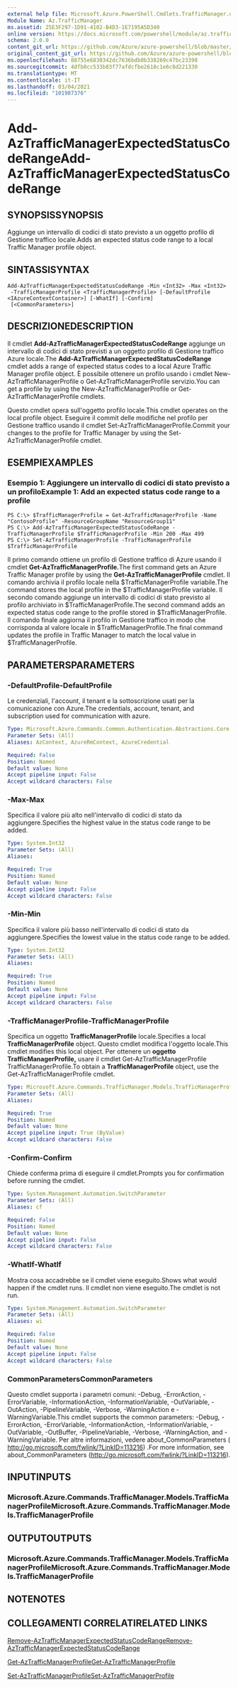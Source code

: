 ```yaml
---
external help file: Microsoft.Azure.PowerShell.Cmdlets.TrafficManager.dll-Help.xml
Module Name: Az.TrafficManager
ms.assetid: 25E3F297-1D91-4102-B4D3-1E7195A5D340
online version: https://docs.microsoft.com/powershell/module/az.trafficmanager/add-aztrafficmanagerexpectedstatuscoderange
schema: 2.0.0
content_git_url: https://github.com/Azure/azure-powershell/blob/master/src/TrafficManager/TrafficManager/help/Add-AzTrafficManagerExpectedStatusCodeRange.md
original_content_git_url: https://github.com/Azure/azure-powershell/blob/master/src/TrafficManager/TrafficManager/help/Add-AzTrafficManagerExpectedStatusCodeRange.md
ms.openlocfilehash: 88755e6830342dc7636bdb0b338269c47bc23398
ms.sourcegitcommit: 4dfb0cc533b83f77afdcfbe2618c1e6c8d221330
ms.translationtype: MT
ms.contentlocale: it-IT
ms.lasthandoff: 03/04/2021
ms.locfileid: "101987376"
---
```

# <span data-ttu-id="d120f-101">Add-AzTrafficManagerExpectedStatusCodeRange</span><span class="sxs-lookup"><span data-stu-id="d120f-101">Add-AzTrafficManagerExpectedStatusCodeRange</span></span>

## <span data-ttu-id="d120f-102">SYNOPSIS</span><span class="sxs-lookup"><span data-stu-id="d120f-102">SYNOPSIS</span></span>
<span data-ttu-id="d120f-103">Aggiunge un intervallo di codici di stato previsto a un oggetto profilo di Gestione traffico locale.</span><span class="sxs-lookup"><span data-stu-id="d120f-103">Adds an expected status code range to a local Traffic Manager profile object.</span></span>

## <span data-ttu-id="d120f-104">SINTASSI</span><span class="sxs-lookup"><span data-stu-id="d120f-104">SYNTAX</span></span>

```
Add-AzTrafficManagerExpectedStatusCodeRange -Min <Int32> -Max <Int32>
 -TrafficManagerProfile <TrafficManagerProfile> [-DefaultProfile <IAzureContextContainer>] [-WhatIf] [-Confirm]
 [<CommonParameters>]
```

## <span data-ttu-id="d120f-105">DESCRIZIONE</span><span class="sxs-lookup"><span data-stu-id="d120f-105">DESCRIPTION</span></span>
<span data-ttu-id="d120f-106">Il cmdlet **Add-AzTrafficManagerExpectedStatusCodeRange** aggiunge un intervallo di codici di stato previsti a un oggetto profilo di Gestione traffico Azure locale.</span><span class="sxs-lookup"><span data-stu-id="d120f-106">The **Add-AzTrafficManagerExpectedStatusCodeRange** cmdlet adds a range of expected status codes to a local Azure Traffic Manager profile object.</span></span>
<span data-ttu-id="d120f-107">È possibile ottenere un profilo usando i cmdlet New-AzTrafficManagerProfile o Get-AzTrafficManagerProfile servizio.</span><span class="sxs-lookup"><span data-stu-id="d120f-107">You can get a profile by using the New-AzTrafficManagerProfile or Get-AzTrafficManagerProfile cmdlets.</span></span>

<span data-ttu-id="d120f-108">Questo cmdlet opera sull'oggetto profilo locale.</span><span class="sxs-lookup"><span data-stu-id="d120f-108">This cmdlet operates on the local profile object.</span></span>
<span data-ttu-id="d120f-109">Eseguire il commit delle modifiche nel profilo per Gestione traffico usando il cmdlet Set-AzTrafficManagerProfile.</span><span class="sxs-lookup"><span data-stu-id="d120f-109">Commit your changes to the profile for Traffic Manager by using the Set-AzTrafficManagerProfile cmdlet.</span></span>

## <span data-ttu-id="d120f-110">ESEMPI</span><span class="sxs-lookup"><span data-stu-id="d120f-110">EXAMPLES</span></span>

### <span data-ttu-id="d120f-111">Esempio 1: Aggiungere un intervallo di codici di stato previsto a un profilo</span><span class="sxs-lookup"><span data-stu-id="d120f-111">Example 1: Add an expected status code range to a profile</span></span>
```
PS C:\> $TrafficManagerProfile = Get-AzTrafficManagerProfile -Name "ContosoProfile" -ResourceGroupName "ResourceGroup11"
PS C:\> Add-AzTrafficManagerExpectedStatusCodeRange -TrafficManagerProfile $TrafficManagerProfile -Min 200 -Max 499
PS C:\> Set-AzTrafficManagerProfile -TrafficManagerProfile $TrafficManagerProfile
```

<span data-ttu-id="d120f-112">Il primo comando ottiene un profilo di Gestione traffico di Azure usando il cmdlet **Get-AzTrafficManagerProfile.**</span><span class="sxs-lookup"><span data-stu-id="d120f-112">The first command gets an Azure Traffic Manager profile by using the **Get-AzTrafficManagerProfile** cmdlet.</span></span>
<span data-ttu-id="d120f-113">Il comando archivia il profilo locale nella $TrafficManagerProfile variabile.</span><span class="sxs-lookup"><span data-stu-id="d120f-113">The command stores the local profile in the $TrafficManagerProfile variable.</span></span>
<span data-ttu-id="d120f-114">Il secondo comando aggiunge un intervallo di codici di stato previsto al profilo archiviato in $TrafficManagerProfile.</span><span class="sxs-lookup"><span data-stu-id="d120f-114">The second command adds an expected status code range to the profile stored in $TrafficManagerProfile.</span></span>
<span data-ttu-id="d120f-115">Il comando finale aggiorna il profilo in Gestione traffico in modo che corrisponda al valore locale in $TrafficManagerProfile.</span><span class="sxs-lookup"><span data-stu-id="d120f-115">The final command updates the profile in Traffic Manager to match the local value in $TrafficManagerProfile.</span></span>

## <span data-ttu-id="d120f-116">PARAMETERS</span><span class="sxs-lookup"><span data-stu-id="d120f-116">PARAMETERS</span></span>

### <span data-ttu-id="d120f-117">-DefaultProfile</span><span class="sxs-lookup"><span data-stu-id="d120f-117">-DefaultProfile</span></span>
<span data-ttu-id="d120f-118">Le credenziali, l'account, il tenant e la sottoscrizione usati per la comunicazione con Azure.</span><span class="sxs-lookup"><span data-stu-id="d120f-118">The credentials, account, tenant, and subscription used for communication with azure.</span></span>

```yaml
Type: Microsoft.Azure.Commands.Common.Authentication.Abstractions.Core.IAzureContextContainer
Parameter Sets: (All)
Aliases: AzContext, AzureRmContext, AzureCredential

Required: False
Position: Named
Default value: None
Accept pipeline input: False
Accept wildcard characters: False
```

### <span data-ttu-id="d120f-119">-Max</span><span class="sxs-lookup"><span data-stu-id="d120f-119">-Max</span></span>
<span data-ttu-id="d120f-120">Specifica il valore più alto nell'intervallo di codici di stato da aggiungere.</span><span class="sxs-lookup"><span data-stu-id="d120f-120">Specifies the highest value in the status code range to be added.</span></span>

```yaml
Type: System.Int32
Parameter Sets: (All)
Aliases:

Required: True
Position: Named
Default value: None
Accept pipeline input: False
Accept wildcard characters: False
```

### <span data-ttu-id="d120f-121">-Min</span><span class="sxs-lookup"><span data-stu-id="d120f-121">-Min</span></span>
<span data-ttu-id="d120f-122">Specifica il valore più basso nell'intervallo di codici di stato da aggiungere.</span><span class="sxs-lookup"><span data-stu-id="d120f-122">Specifies the lowest value in the status code range to be added.</span></span>

```yaml
Type: System.Int32
Parameter Sets: (All)
Aliases:

Required: True
Position: Named
Default value: None
Accept pipeline input: False
Accept wildcard characters: False
```

### <span data-ttu-id="d120f-123">-TrafficManagerProfile</span><span class="sxs-lookup"><span data-stu-id="d120f-123">-TrafficManagerProfile</span></span>
<span data-ttu-id="d120f-124">Specifica un oggetto **TrafficManagerProfile** locale.</span><span class="sxs-lookup"><span data-stu-id="d120f-124">Specifies a local **TrafficManagerProfile** object.</span></span>
<span data-ttu-id="d120f-125">Questo cmdlet modifica l'oggetto locale.</span><span class="sxs-lookup"><span data-stu-id="d120f-125">This cmdlet modifies this local object.</span></span>
<span data-ttu-id="d120f-126">Per ottenere un **oggetto TrafficManagerProfile,** usare il cmdlet Get-AzTrafficManagerProfile TrafficManagerProfile.</span><span class="sxs-lookup"><span data-stu-id="d120f-126">To obtain a **TrafficManagerProfile** object, use the Get-AzTrafficManagerProfile cmdlet.</span></span>

```yaml
Type: Microsoft.Azure.Commands.TrafficManager.Models.TrafficManagerProfile
Parameter Sets: (All)
Aliases:

Required: True
Position: Named
Default value: None
Accept pipeline input: True (ByValue)
Accept wildcard characters: False
```

### <span data-ttu-id="d120f-127">-Confirm</span><span class="sxs-lookup"><span data-stu-id="d120f-127">-Confirm</span></span>
<span data-ttu-id="d120f-128">Chiede conferma prima di eseguire il cmdlet.</span><span class="sxs-lookup"><span data-stu-id="d120f-128">Prompts you for confirmation before running the cmdlet.</span></span>

```yaml
Type: System.Management.Automation.SwitchParameter
Parameter Sets: (All)
Aliases: cf

Required: False
Position: Named
Default value: None
Accept pipeline input: False
Accept wildcard characters: False
```

### <span data-ttu-id="d120f-129">-WhatIf</span><span class="sxs-lookup"><span data-stu-id="d120f-129">-WhatIf</span></span>
<span data-ttu-id="d120f-130">Mostra cosa accadrebbe se il cmdlet viene eseguito.</span><span class="sxs-lookup"><span data-stu-id="d120f-130">Shows what would happen if the cmdlet runs.</span></span> <span data-ttu-id="d120f-131">Il cmdlet non viene eseguito.</span><span class="sxs-lookup"><span data-stu-id="d120f-131">The cmdlet is not run.</span></span>

```yaml
Type: System.Management.Automation.SwitchParameter
Parameter Sets: (All)
Aliases: wi

Required: False
Position: Named
Default value: None
Accept pipeline input: False
Accept wildcard characters: False
```

### <span data-ttu-id="d120f-132">CommonParameters</span><span class="sxs-lookup"><span data-stu-id="d120f-132">CommonParameters</span></span>
<span data-ttu-id="d120f-133">Questo cmdlet supporta i parametri comuni: -Debug, -ErrorAction, -ErrorVariable, -InformationAction, -InformationVariable, -OutVariable, -OutAction, -PipelineVariable, -Verbose, -WarningAction e -WarningVariable.</span><span class="sxs-lookup"><span data-stu-id="d120f-133">This cmdlet supports the common parameters: -Debug, -ErrorAction, -ErrorVariable, -InformationAction, -InformationVariable, -OutVariable, -OutBuffer, -PipelineVariable, -Verbose, -WarningAction, and -WarningVariable.</span></span> <span data-ttu-id="d120f-134">Per altre informazioni, vedere about_CommonParameters ( http://go.microsoft.com/fwlink/?LinkID=113216) .</span><span class="sxs-lookup"><span data-stu-id="d120f-134">For more information, see about_CommonParameters (http://go.microsoft.com/fwlink/?LinkID=113216).</span></span>

## <span data-ttu-id="d120f-135">INPUT</span><span class="sxs-lookup"><span data-stu-id="d120f-135">INPUTS</span></span>

### <span data-ttu-id="d120f-136">Microsoft.Azure.Commands.TrafficManager.Models.TrafficManagerProfile</span><span class="sxs-lookup"><span data-stu-id="d120f-136">Microsoft.Azure.Commands.TrafficManager.Models.TrafficManagerProfile</span></span>

## <span data-ttu-id="d120f-137">OUTPUT</span><span class="sxs-lookup"><span data-stu-id="d120f-137">OUTPUTS</span></span>

### <span data-ttu-id="d120f-138">Microsoft.Azure.Commands.TrafficManager.Models.TrafficManagerProfile</span><span class="sxs-lookup"><span data-stu-id="d120f-138">Microsoft.Azure.Commands.TrafficManager.Models.TrafficManagerProfile</span></span>

## <span data-ttu-id="d120f-139">NOTE</span><span class="sxs-lookup"><span data-stu-id="d120f-139">NOTES</span></span>

## <span data-ttu-id="d120f-140">COLLEGAMENTI CORRELATI</span><span class="sxs-lookup"><span data-stu-id="d120f-140">RELATED LINKS</span></span>

[<span data-ttu-id="d120f-141">Remove-AzTrafficManagerExpectedStatusCodeRange</span><span class="sxs-lookup"><span data-stu-id="d120f-141">Remove-AzTrafficManagerExpectedStatusCodeRange</span></span>](./Remove-AzTrafficManagerExpectedStatusCodeRange.md)

[<span data-ttu-id="d120f-142">Get-AzTrafficManagerProfile</span><span class="sxs-lookup"><span data-stu-id="d120f-142">Get-AzTrafficManagerProfile</span></span>](./Get-AzTrafficManagerProfile.md)

[<span data-ttu-id="d120f-143">Set-AzTrafficManagerProfile</span><span class="sxs-lookup"><span data-stu-id="d120f-143">Set-AzTrafficManagerProfile</span></span>](./Set-AzTrafficManagerProfile.md)

